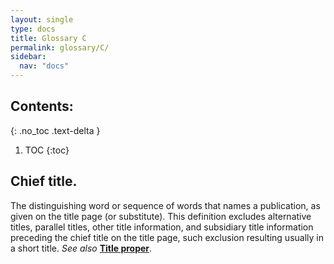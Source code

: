 ```yaml
---
layout: single
type: docs
title: Glossary C
permalink: glossary/C/
sidebar:
  nav: "docs"
---
```


## Contents:
{: .no_toc .text-delta }

1. TOC
{:toc}

## **Chief title**.
The distinguishing word or sequence of words that names a publication, as given on the title page (or substitute).  This definition excludes alternative titles, parallel titles, other title information, and subsidiary title information preceding the chief title on the title page, such exclusion resulting usually in a short title. *See also* **[Title proper](/DCRMR/glossary/T/#title-proper)**.